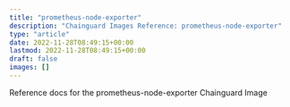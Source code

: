 ```yaml
---
title: "prometheus-node-exporter"
description: "Chainguard Images Reference: prometheus-node-exporter"
type: "article"
date: 2022-11-28T08:49:15+00:00
lastmod: 2022-11-28T08:49:15+00:00
draft: false
images: []
---
```


Reference docs for the prometheus-node-exporter Chainguard Image
